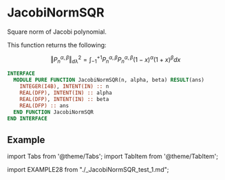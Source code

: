 # JacobiNormSQR

Square norm of Jacobi polynomial.

This function returns the following:

$$
\Vert P_{n}^{\alpha,\beta}\Vert_{d\lambda}^{2}=\int_{-1}^{+1}P_{n}^
{\alpha,\beta}P_{n}^{\alpha,\beta}(1-x)^{\alpha}(1+x)^{\beta}dx
$$

```fortran
INTERFACE
  MODULE PURE FUNCTION JacobiNormSQR(n, alpha, beta) RESULT(ans)
    INTEGER(I4B), INTENT(IN) :: n
    REAL(DFP), INTENT(IN) :: alpha
    REAL(DFP), INTENT(IN) :: beta
    REAL(DFP) :: ans
  END FUNCTION JacobiNormSQR
END INTERFACE
```

## Example

import Tabs from '@theme/Tabs';
import TabItem from '@theme/TabItem';

<Tabs>
<TabItem value="example" label="️܀ See example">

import EXAMPLE28 from "./_JacobiNormSQR_test_1.md";

<EXAMPLE28 />

</TabItem>

<TabItem value="close" label="↢ " default>

</TabItem>
</Tabs>
